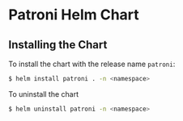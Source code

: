 # Patroni Helm Chart

## Installing the Chart

To install the chart with the release name `patroni`:

```bash
$ helm install patroni . -n <namespace>
```

To uninstall the chart

```bash
$ helm uninstall patroni -n <namespace>
```
